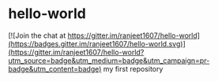# hello-world

[![Join the chat at https://gitter.im/ranjeet1607/hello-world](https://badges.gitter.im/ranjeet1607/hello-world.svg)](https://gitter.im/ranjeet1607/hello-world?utm_source=badge&utm_medium=badge&utm_campaign=pr-badge&utm_content=badge)
my first repository
